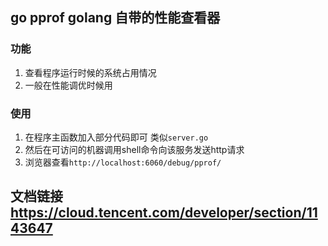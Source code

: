 ## go pprof golang 自带的性能查看器

### 功能
1. 查看程序运行时候的系统占用情况
2. 一般在性能调优时候用

### 使用 
1. 在程序主函数加入部分代码即可 类似`server.go`
2. 然后在可访问的机器调用shell命令向该服务发送http请求
3. 浏览器查看`http://localhost:6060/debug/pprof/`

## 文档链接 https://cloud.tencent.com/developer/section/1143647
